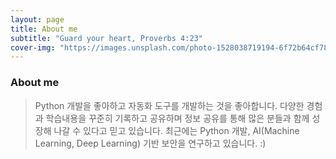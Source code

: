 ```yaml
---
layout: page
title: About me
subtitle: "Guard your heart, Proverbs 4:23"
cover-img: "https://images.unsplash.com/photo-1528038719194-6f72b64cf78f?ixid=MnwxMjA3fDB8MHxwaG90by1wYWdlfHx8fGVufDB8fHx8&ixlib=rb-1.2.1&auto=format&fit=crop&w=1950&q=80"
---
```


### About me 
> Python 개발을 좋아하고 자동화 도구를 개발하는 것을 좋아합니다. 다양한 경험과 학습내용을 꾸준히 기록하고 공유하며 정보 공유를 통해 많은 분들과 함께 성장해 나갈 수 있다고 믿고 있습니다. 최근에는 Python 개발, AI(Machine Learning, Deep Learning) 기반 보안을 연구하고 있습니다. :)
